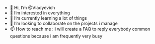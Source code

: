 - 👋 Hi, I’m @Vladyevich
- 👀 I’m interested in everything
- 🌱 I’m currently learning a lot of things
- 💞️ I’m looking to collaborate on the projects i manage
- 📫 How to reach me : i will create a FAQ to reply everybody common questions because i am frequently very busy

<!---
Vladyevich/Vladyevich is a ✨ special ✨ repository because its `README.md` (this file) appears on your GitHub profile.
You can click the Preview link to take a look at your changes.
--->
